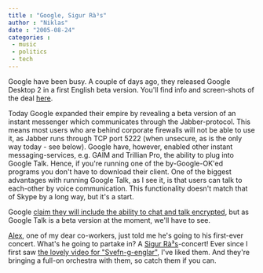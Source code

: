 ```yaml
---
title : "Google, Sigur Rà³s"
author : "Niklas"
date : "2005-08-24"
categories : 
 - music
 - politics
 - tech
---
```


Google have been busy. A couple of days ago, they released Google Desktop 2 in a first English beta version. You'll find info and screen-shots of the deal [here](http://desktop.google.com).

Today Google expanded their empire by revealing a beta version of an instant messenger which communicates through the Jabber-protocol. This means most users who are behind corporate firewalls will not be able to use it, as Jabber runs through TCP port 5222 (when unsecure, as is the only way today - see below). Google have, however, enabled other instant messaging-services, e.g. GAIM and Trillian Pro, the ability to plug into Google Talk. Hence, if you're running one of the by-Google-OK'ed programs you don't have to download their client. One of the biggest advantages with running Google Talk, as I see it, is that users can talk to each-other by voice communication. This functionality doesn't match that of Skype by a long way, but it's a start.

Google [claim they will include the ability to chat and talk encrypted](http://www.google.com/talk/about.html#privacy), but as Google Talk is a beta version at the moment, we'll have to see.

[Alex](http://www.flickr.com/photos/pivic/33432803), one of my dear co-workers, just told me he's going to his first-ever concert. What's he going to partake in? A [Sigur Rà³s](http://www.sigur-ros.co.uk)\-concert! Ever since I first saw [the lovely video for "Svefn-g-englar"](http://fat-cat.co.uk/fatcat/mediaItem.php?id=5), I've liked them. And they're bringing a full-on orchestra with them, so catch them if you can.
